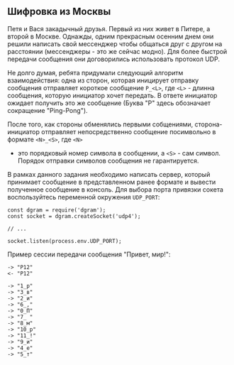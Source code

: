 ## Шифровка из Москвы

Петя и Вася закадычный друзья. Первый из них живет в Питере, а второй в Москве.
Однажды, одним прекрасным осенним днем они решили написать свой мессенджер чтобы
общаться друг с другом на расстоянии (мессенджеры - это же сейчас модно). Для
более быстрой передачи сообщения они договорились использовать протокол UDP.

Не долго думая, ребята придумали следующий алгоритм взаимодействия: одна из
сторон, которая иницирует отправку сообщения отправляет короткое сообщение
`P_<L>`, где `<L>` - длинна сообщения, которую инициатор хочет передать. В
ответе инициатор ожидает получить это же сообщение (Буква "P" здесь обозначает
сокращение "Ping-Pong").

После того, как стороны обменялись первыми собщениями, сторона-инициатор
отправляет непосредственно сообщение посимвольно в формате `<N>_<S>`, где `<N>`
- это порядковый номер символа в сообщении, а `<S>` - сам символ. Порядок
отправки символов сообщения не гарантируется.

В рамках данного задания необходимо написать сервер, который принимает сообщение
в представленном ранее формате и вывести полученное сообщение в консоль. Для
выбора порта привязки сокета воспользуйтесь переменной окружения `UDP_PORT`:

```
const dgram = require('dgram');
const socket = dgram.createSocket('udp4');

// ...

socket.listen(process.env.UDP_PORT);
```

Пример сессии передачи сообщения "Привет, мир!":

```
-> "P12"
<- "P12"

-> "1_р"
-> "3_в"
-> "2_и"
-> "6_,"
-> "0_П"
-> "7_ "
-> "8_м"
-> "10_р"
-> "11_!"
-> "9_и"
-> "4_е"
-> "5_т"
```
